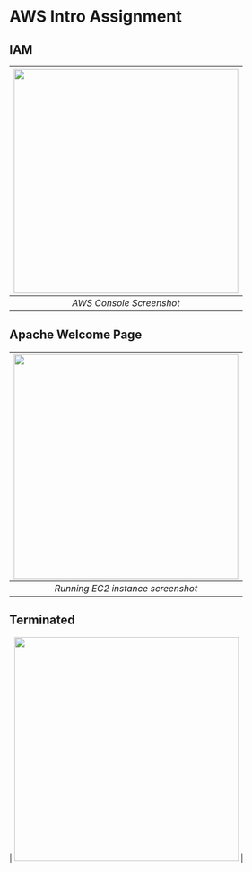 # AWS Intro Assignment

## IAM

| <img src="https://github.com/illinoistech-itm/pjain24/blob/master/Cloud%20Computing/ITMO-544/Week-4/images/IAM.PNG" alt="" style="width: 400px;"/> |
|:--:| 
| *AWS Console Screenshot* |


## Apache Welcome Page

| <img src="https://github.com/illinoistech-itm/pjain24/blob/master/Cloud%20Computing/ITMO-544/Week-4/images/Apache.PNG" alt="" style="width: 400px;"/> |
|:--:| 
| *Running EC2 instance screenshot* |


## Terminated



| <img src="https://github.com/illinoistech-itm/pjain24/blob/master/Cloud%20Computing/ITMO-544/Week-4/images/terminated1.PNG" alt="" style="width: 400px;"/> |
